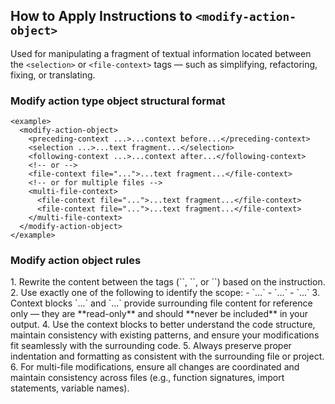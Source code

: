 ## How to Apply Instructions to `<modify-action-object>`

Used for manipulating a fragment of textual information located between the `<selection>` or `<file-context>` tags — such as simplifying, refactoring, fixing, or translating.

### Modify action type object structural format

    <example>
      <modify-action-object>
        <preceding-context ...>...context before...</preceding-context>
        <selection ...>...text fragment...</selection>
        <following-context ...>...context after...</following-context>
        <!-- or -->
        <file-context file="...">...text fragment...</file-context>
        <!-- or for multiple files -->
        <multi-file-context>
          <file-context file="...">...text fragment...</file-context>
          <file-context file="...">...text fragment...</file-context>
        </multi-file-context>
      </modify-action-object>
    </example>

### Modify action object rules

<modify-action-object-rules>
1. Rewrite the content between the tags (`<selection>`, `<file-context>`, or `<multi-file-context>`) based on the instruction.
2. Use exactly one of the following to identify the scope:
   - `<selection ...>...</selection>`
   - `<file-context ...>...</file-context>`
   - `<multi-file-context>...</multi-file-context>`
3. Context blocks `<preceding-context ...>...</preceding-context>` and `<following-context ...>...</following-context>` provide surrounding file content for reference only — they are **read-only** and should **never be included** in your output.
4. Use the context blocks to better understand the code structure, maintain consistency with existing patterns, and ensure your modifications fit seamlessly with the surrounding code.
5. Always preserve proper indentation and formatting as consistent with the surrounding file or project.
6. For multi-file modifications, ensure all changes are coordinated and maintain consistency across files (e.g., function signatures, import statements, variable names).
</modify-action-object-rules>
